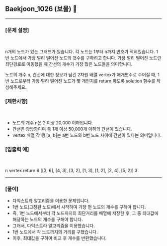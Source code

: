 ## Baekjoon_1026 (보물) 🚀
___


### **[문제 설명]**
<br>

n개의 노드가 있는 그래프가 있습니다. 각 노드는 1부터 n까지 번호가 적혀있습니다. 1번 노드에서 가장 멀리 떨어진 노드의 갯수를 구하려고 합니다. 가장 멀리 떨어진 노드란 최단경로로 이동했을 때 간선의 개수가 가장 많은 노드들을 의미합니다.

노드의 개수 n, 간선에 대한 정보가 담긴 2차원 배열 vertex가 매개변수로 주어질 때, 1번 노드로부터 가장 멀리 떨어진 노드가 몇 개인지를 return 하도록 solution 함수를 작성해주세요.

### **[제한사항]**
<br>

- 노드의 개수 n은 2 이상 20,000 이하입니다.
- 간선은 양방향이며 총 1개 이상 50,000개 이하의 간선이 있습니다.
- vertex 배열 각 행 [a, b]는 a번 노드와 b번 노드 사이에 간선이 있다는 의미입니다.

### **[입출력 예]**
<br>

n	vertex	return
6	[[3, 6], [4, 3], [3, 2], [1, 3], [1, 2], [2, 4], [5, 2]]	3

___


### **[풀이]**

- 다익스트라 알고리즘을 이용한 문제입니다.
- 1번 노드(고정된 노드)에서 시작하여 가장 먼 노드의 개수를 구해야 합니다.
- 즉, 1번 노드에서부터 각 노드까지의 최단거리를 배열에 저장한 후, 그 중 최대값에 해당하는 노드의 개수를 구해야 합니다.
- 그래서, 다익스트라 알고리즘을 이용했습니다.
- 1번 노드에서 각 노드까지의 거리를 구했습니다.
- 이후, 최대값을 구하여 비교 후 개수를 반환했습니다.